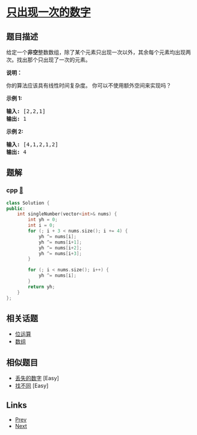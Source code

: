 
# [只出现一次的数字](https://leetcode-cn.com/problems/single-number)

## 题目描述

<p>给定一个<strong>非空</strong>整数数组，除了某个元素只出现一次以外，其余每个元素均出现两次。找出那个只出现了一次的元素。</p>

<p><strong>说明：</strong></p>

<p>你的算法应该具有线性时间复杂度。 你可以不使用额外空间来实现吗？</p>

<p><strong>示例 1:</strong></p>

<pre><strong>输入:</strong> [2,2,1]
<strong>输出:</strong> 1
</pre>

<p><strong>示例&nbsp;2:</strong></p>

<pre><strong>输入:</strong> [4,1,2,1,2]
<strong>输出:</strong> 4</pre>


## 题解

### cpp [🔗](single-number.cpp) 
```cpp
class Solution {
public:
    int singleNumber(vector<int>& nums) {
        int yh = 0;
        int i = 0;
        for (; i + 3 < nums.size(); i += 4) {
            yh ^= nums[i];
            yh ^= nums[i+1];
            yh ^= nums[i+2];
            yh ^= nums[i+3];
        }

        for (; i < nums.size(); i++) {
            yh ^= nums[i];
        }
        return yh;
    }
};
```


## 相关话题

- [位运算](https://leetcode-cn.com/tag/bit-manipulation) 
- [数组](https://leetcode-cn.com/tag/array) 


## 相似题目

- [丢失的数字](../missing-number/README.md)  [Easy] 
- [找不同](../find-the-difference/README.md)  [Easy] 


## Links

- [Prev](../surrounded-regions/README.md) 
- [Next](../copy-list-with-random-pointer/README.md) 


